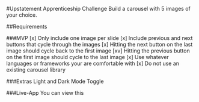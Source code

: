 #Upstatement Apprenticeship Challenge
Build a carousel with 5 images of your choice.

##Requirements

###MVP
[x] Only include one image per slide
[x] Include previous and next buttons that cycle through the images
[x] Hitting the next button on the last image should cycle back to the first image
[xv] Hitting the previous button on the first image should cycle to the last image
[x] Use whatever languages or frameworks your are comfortable with
[x] Do not use an existing carousel library



###Extras
Light and Dark Mode Toggle

###Live-App
You can view this 